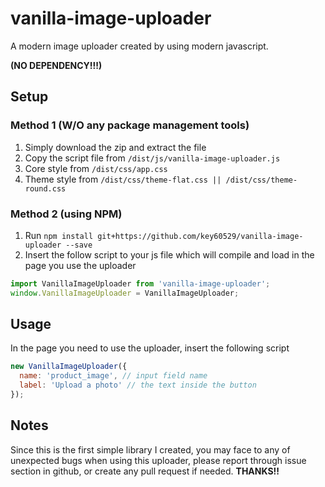 # vanilla-image-uploader
A modern image uploader created by using modern javascript.

**(NO DEPENDENCY!!!)**


## Setup
### Method 1 (W/O any package management tools)
1. Simply download the zip and extract the file
2. Copy the script file from `/dist/js/vanilla-image-uploader.js`
3. Core style from `/dist/css/app.css` 
4. Theme style from `/dist/css/theme-flat.css || /dist/css/theme-round.css`

### Method 2 (using NPM)
1. Run `npm install git+https://github.com/key60529/vanilla-image-uploader --save`
2. Insert the follow script to your js file which will compile and load in the page you use the uploader
```javascript
import VanillaImageUploader from 'vanilla-image-uploader';
window.VanillaImageUploader = VanillaImageUploader;
```


## Usage
In the page you need to use the uploader, insert the following script
```javascript
new VanillaImageUploader({
  name: 'product_image', // input field name
  label: 'Upload a photo' // the text inside the button
});
```


## Notes
Since this is the first simple library I created, you may face to any of unexpected bugs when using this uploader, please report through issue section in github, or create any pull request if needed.
**THANKS!!**
